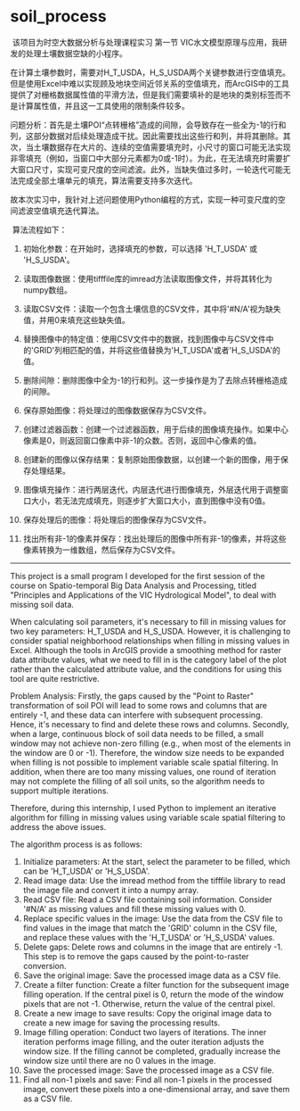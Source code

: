 # soil_process

​	该项目为时空大数据分析与处理课程实习 第一节 VIC水文模型原理与应用，我研发的处理土壤数据空缺的小程序。

​	在计算土壤参数时，需要对H_T_USDA，H_S_USDA两个关键参数进行空值填充。但是使用Excel中难以实现顾及地块空间近邻关系的空值填充，而ArcGIS中的工具提供了对栅格数据属性值的平滑方法，但是我们需要填补的是地块的类别标签而不是计算属性值，并且这一工具使用的限制条件较多。

​	问题分析：首先是土壤POI“点转栅格”造成的间隙，会导致存在一些全为-1的行和列，这部分数据对后续处理造成干扰。因此需要找出这些行和列，并将其删除。其次，当土壤数据存在大片的、连续的空值需要填充时，小尺寸的窗口可能无法实现非零填充（例如，当窗口中大部分元素都为0或-1时）。为此，在无法填充时需要扩大窗口尺寸，实现可变尺度的空间滤波。此外，当缺失值过多时，一轮迭代可能无法完成全部土壤单元的填充，算法需要支持多次迭代。

​    故本次实习中，我针对上述问题使用Python编程的方式，实现一种可变尺度的空间滤波空值填充迭代算法。

​    算法流程如下：

1. 初始化参数：在开始时，选择填充的参数，可以选择 'H_T_USDA' 或 'H_S_USDA'。 

2. 读取图像数据：使用tifffile库的imread方法读取图像文件，并将其转化为numpy数组。 

3. 读取CSV文件：读取一个包含土壤信息的CSV文件，其中将'#N/A'视为缺失值，并用0来填充这些缺失值。 

4. 替换图像中的特定值：使用CSV文件中的数据，找到图像中与CSV文件中的'GRID'列相匹配的值，并将这些值替换为'H_T_USDA'或者'H_S_USDA'的值。 

5. 删除间隙：删除图像中全为-1的行和列。这一步操作是为了去除点转栅格造成的间隙。 

6. 保存原始图像：将处理过的图像数据保存为CSV文件。 

7. 创建过滤器函数：创建一个过滤器函数，用于后续的图像填充操作。如果中心像素是0，则返回窗口像素中非-1的众数。否则，返回中心像素的值。 

8. 创建新的图像以保存结果：复制原始图像数据，以创建一个新的图像，用于保存处理结果。 

9. 图像填充操作：进行两层迭代，内层迭代进行图像填充，外层迭代用于调整窗口大小，若无法完成填充，则逐步扩大窗口大小，直到图像中没有0值。 

10. 保存处理后的图像：将处理后的图像保存为CSV文件。 

11. 找出所有非-1的像素并保存：找出处理后的图像中所有非-1的像素，并将这些像素转换为一维数组，然后保存为CSV文件。 



------



This project is a small program I developed for the first session of the course on Spatio-temporal Big Data Analysis and Processing, titled "Principles and Applications of the VIC Hydrological Model", to deal with missing soil data.

When calculating soil parameters, it's necessary to fill in missing values for two key parameters: H_T_USDA and H_S_USDA. However, it is challenging to consider spatial neighborhood relationships when filling in missing values in Excel. Although the tools in ArcGIS provide a smoothing method for raster data attribute values, what we need to fill in is the category label of the plot rather than the calculated attribute value, and the conditions for using this tool are quite restrictive.

Problem Analysis: Firstly, the gaps caused by the "Point to Raster" transformation of soil POI will lead to some rows and columns that are entirely -1, and these data can interfere with subsequent processing. Hence, it's necessary to find and delete these rows and columns. Secondly, when a large, continuous block of soil data needs to be filled, a small window may not achieve non-zero filling (e.g., when most of the elements in the window are 0 or -1). Therefore, the window size needs to be expanded when filling is not possible to implement variable scale spatial filtering. In addition, when there are too many missing values, one round of iteration may not complete the filling of all soil units, so the algorithm needs to support multiple iterations.

Therefore, during this internship, I used Python to implement an iterative algorithm for filling in missing values using variable scale spatial filtering to address the above issues.

The algorithm process is as follows:

1. Initialize parameters: At the start, select the parameter to be filled, which can be 'H_T_USDA' or 'H_S_USDA'.
2. Read image data: Use the imread method from the tifffile library to read the image file and convert it into a numpy array.
3. Read CSV file: Read a CSV file containing soil information. Consider '#N/A' as missing values and fill these missing values with 0.
4. Replace specific values in the image: Use the data from the CSV file to find values in the image that match the 'GRID' column in the CSV file, and replace these values with the 'H_T_USDA' or 'H_S_USDA' values.
5. Delete gaps: Delete rows and columns in the image that are entirely -1. This step is to remove the gaps caused by the point-to-raster conversion.
6. Save the original image: Save the processed image data as a CSV file.
7. Create a filter function: Create a filter function for the subsequent image filling operation. If the central pixel is 0, return the mode of the window pixels that are not -1. Otherwise, return the value of the central pixel.
8. Create a new image to save results: Copy the original image data to create a new image for saving the processing results.
9. Image filling operation: Conduct two layers of iterations. The inner iteration performs image filling, and the outer iteration adjusts the window size. If the filling cannot be completed, gradually increase the window size until there are no 0 values in the image.
10. Save the processed image: Save the processed image as a CSV file.
11. Find all non-1 pixels and save: Find all non-1 pixels in the processed image, convert these pixels into a one-dimensional array, and save them as a CSV file.
